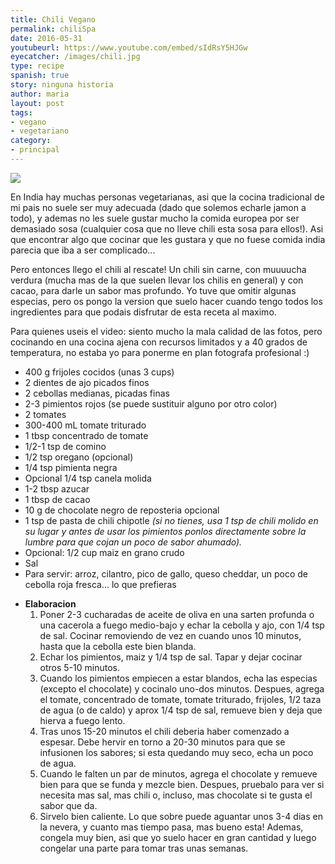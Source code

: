 ```yaml
---
title: Chili Vegano
permalink: chiliSpa
date: 2016-05-31
youtubeurl: https://www.youtube.com/embed/sIdRsY5HJGw
eyecatcher: /images/chili.jpg
type: recipe
spanish: true
story: ninguna historia
author: maria
layout: post
tags:
- vegano
- vegetariano
category:
- principal
---
```


<img src="https://farm1.staticflickr.com/551/31326382390_388b0acfaa_o_d.jpg" />


En India hay muchas personas vegetarianas, asi que la cocina tradicional de mi pais no suele ser muy adecuada (dado que solemos echarle jamon a todo), y ademas no les suele gustar mucho la comida europea por ser demasiado sosa (cualquier cosa que no lleve chili esta sosa para ellos!). Asi que encontrar algo que cocinar que les gustara y que no fuese comida india parecia que iba a ser complicado... 

Pero entonces llego el chili al rescate! Un chili sin carne, con muuuucha verdura (mucha mas de la que suelen llevar los chilis en general) y con cacao, para darle un sabor mas profundo. Yo tuve que omitir algunas especias, pero os pongo la version que suelo hacer cuando tengo todos los ingredientes para que podais disfrutar de esta receta al maximo.

Para quienes useis el video: siento mucho la mala calidad de las fotos, pero cocinando en una cocina ajena con recursos limitados y a 40 grados de temperatura, no estaba yo para ponerme en plan fotografa profesional :)


<ul>
  <li>400 g frijoles cocidos (unas 3 cups)</li>
  <li>2 dientes de ajo picados finos</li>
  <li>2 cebollas medianas, picadas finas</li>
  <li>2-3 pimientos rojos (se puede sustituir alguno por otro color)</li>
  <li>2 tomates</li>
  <li>300-400 mL tomate triturado</li>
  <li>1 tbsp concentrado de tomate</li>
  <li>1/2-1 tsp de comino</li>
  <li>1/2 tsp oregano (opcional)</li>
  <li>1/4 tsp pimienta negra</li>
  <li>Opcional 1/4 tsp canela molida</li>
  <li>1-2 tbsp azucar</li>
  <li>1 tbsp de cacao</li>
  <li>10 g de chocolate negro de reposteria opcional</li>
  <li>1 tsp de pasta de chili chipotle <i>(si no tienes, usa 1 tsp de chili molido en su lugar y antes de usar los pimientos ponlos directamente sobre la lumbre para que cojan un poco de sabor ahumado).</i></li>
  <li>Opcional: 1/2 cup maiz en grano crudo</li>
  <li>Sal</li>
  <li>Para servir: arroz, cilantro, pico de gallo, queso cheddar, un poco de cebolla roja fresca... lo que prefieras</li>
</ul>

* **Elaboracion**
  1. Poner 2-3 cucharadas de aceite de oliva en una sarten profunda o una cacerola a fuego medio-bajo y echar la cebolla y ajo, con 1/4 tsp de sal. Cocinar removiendo de vez en cuando unos 10 minutos, hasta que la cebolla este bien blanda. 
  2. Echar los pimientos, maiz y 1/4 tsp de sal. Tapar y dejar cocinar otros 5-10 minutos. 
  3. Cuando los pimientos empiecen a estar blandos, echa las especias (excepto el chocolate) y cocinalo uno-dos minutos. Despues, agrega el tomate, concentrado de tomate, tomate triturado, frijoles, 1/2 taza de agua (o de caldo) y aprox 1/4 tsp de sal, remueve bien y deja que hierva a fuego lento.
  4. Tras unos 15-20 minutos el chili deberia haber comenzado a espesar. Debe hervir en torno a 20-30 minutos para que se infusionen los sabores; si esta quedando muy seco, echa un poco de agua. 
  5. Cuando le falten un par de minutos, agrega el chocolate y remueve bien para que se funda y mezcle bien. Despues, pruebalo para ver si necesita mas sal, mas chili o, incluso, mas chocolate si te gusta el sabor que da. 
  6. Sirvelo bien caliente. Lo que sobre puede aguantar unos 3-4 dias en la nevera, y cuanto mas tiempo pasa, mas bueno esta! Ademas, congela muy bien, asi que yo suelo hacer en gran cantidad y luego congelar una parte para tomar tras unas semanas.
